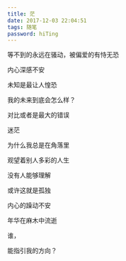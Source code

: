 ```yaml
---
title: 茫
date: 2017-12-03 22:04:51
tags: 随笔
password: hiTing
---
```


等不到的永远在骚动，被偏爱的有恃无恐
<!-- more -->
内心深感不安

未知是最让人惶恐

我的未来到底会怎么样？


对比或者是最大的错误

迷茫

为什么我总是在角落里

观望着别人多彩的人生

没有人能够理解

或许这就是孤独

内心的躁动不安

年华在麻木中流逝

谁，

能指引我的方向？

